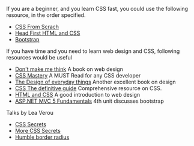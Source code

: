 If you are a beginner, and you learn CSS fast, you could use the following resource, in the order specified.

* [CSS From Scrach](http://beta.pluralsight.com/courses/css3-from-scratch)
* [Head First HTML and CSS](http://www.amazon.com/Head-First-HTML-Elisabeth-Robson/dp/0596159900)
* [Bootstrap](http://beta.pluralsight.com/courses/bootstrap-3)

If you have time and you need to learn web design and CSS, following resources would be useful

* [Don't make me think](http://www.amazon.com/Dont-Make-Think-Revisited-Usability/dp/0321965515) A book on web design
* [CSS Mastery](http://www.amazon.com/CSS-Mastery-Advanced-Standards-Solutions/dp/1430223979) A MUST Read for any CSS developer
* [The Design of everyday things](http://www.amazon.com/The-Design-Everyday-Things-Expanded/dp/0465050654) Another excellent book on design
* [CSS The definitive guide](http://www.amazon.com/CSS-Definitive-Guide-Eric-Meyer/dp/0596527330) Comprehensive resource on CSS.
* [HTML and CSS](http://www.amazon.com/HTML-CSS-Design-Build-Websites/dp/1118008189) A good introduction to web design
* [ASP.NET MVC 5 Fundamentals](http://beta.pluralsight.com/courses/aspdotnet-mvc5-fundamentals) 4th unit discusses bootstrap

Talks by Lea Verou

* [CSS Secrets](https://www.youtube.com/watch?v=54wJkqG8jXE)
* [More CSS Secrets](https://www.youtube.com/watch?v=3ikye7Qc7Ak)
* [Humble border radius](https://www.youtube.com/watch?v=b9HGzJIcfDE)
